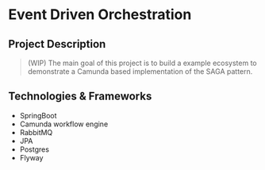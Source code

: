 # Event Driven Orchestration

## Project Description
> (WIP) The main goal of this project is to build a example ecosystem to demonstrate a Camunda based implementation of the SAGA pattern. 


## Technologies & Frameworks

- SpringBoot 
- Camunda workflow engine
- RabbitMQ
- JPA 
- Postgres
- Flyway
